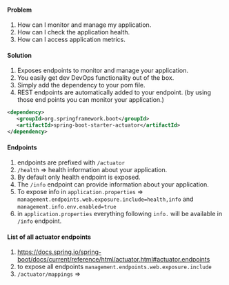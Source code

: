 #### Problem
1. How can I monitor and manage my application.
2. How can I check the application health.
3. How can I access application metrics.

#### Solution
1. Exposes endpoints to monitor and manage your application.
2. You easily get dev DevOps functionality out of the box.
3. Simply add the dependency to your pom file.
4. REST endpoints are automatically added to your endpoint. (by using those end points you can monitor your application.)
```xml
<dependency> 
   <groupId>org.springframework.boot</groupId> 
   <artifactId>spring-boot-starter-actuator</artifactId> 
</dependency>
```
#### Endpoints
1. endpoints are prefixed with `/actuator`
2. `/health` => health information about your application.
3. By default only health endpoint is exposed.
4. The `/info` endpoint can provide information about your application.
5. To expose info  in `application.properties` => `management.endpoints.web.exposure.include=health,info` and `management.info.env.enabled=true`
6. in `application.properties` everything following `info.` will be available in `/info` endpoint.
#### List of all actuator endpoints
1. https://docs.spring.io/spring-boot/docs/current/reference/html/actuator.html#actuator.endpoints
2. to expose all endpoints `management.endpoints.web.exposure.include`
3. `/actuator/mappings` => 